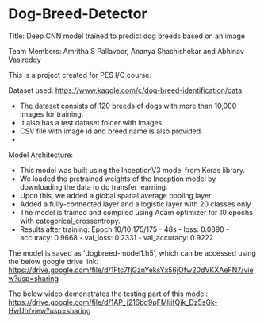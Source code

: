# Dog-Breed-Detector
Title: Deep CNN model trained to predict dog breeds based on an image

Team Members: Amritha S Pallavoor, Ananya Shashishekar and Abhinav Vasireddy

This is a project created for PES I/O course.

Dataset used: https://www.kaggle.com/c/dog-breed-identification/data
- The dataset consists of 120 breeds of dogs with more than 10,000 images for training.
- It also has a test dataset folder with images
- CSV file with image id and breed name is also provided.
-
Model Architecture:
- This model was built using the InceptionV3 model from Keras library. 
- We loaded the pretrained weights of the Inception model by downloading the data to do transfer learning.
- Upon this, we added a global spatial average pooling layer
- Added a fully-connected layer and a logistic layer with 20 classes only
- The model is trained and compiled using Adam optimizer for 10 epochs with categorical_crossentropy.
- Results after training:
Epoch 10/10
175/175 - 48s - loss: 0.0890 - accuracy: 0.9668 - val_loss: 0.2331 - val_accuracy: 0.9222

The model is saved as 'dogbreed-model1.h5', which can be accessed using the below google drive link:
https://drive.google.com/file/d/1Ftc7fjGznYeksYx56jOfw20dVKXAeFN7/view?usp=sharing

The below video demonstrates the testing part of this model:
https://drive.google.com/file/d/1AP_j216bd9pFMIjjfQjk_Dz5sGk-HwUh/view?usp=sharing
